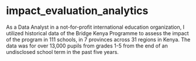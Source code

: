 # impact_evaluation_analytics
As a Data Analyst in a not-for-profit international education organization, I utilized historical data of the Bridge Kenya Programme to assess the impact of the program in 111 schools, in 7 provinces across 31 regions in Kenya. The data was for over 13,000 pupils  from grades 1-5 from the end of an undisclosed school term in the past five years.

